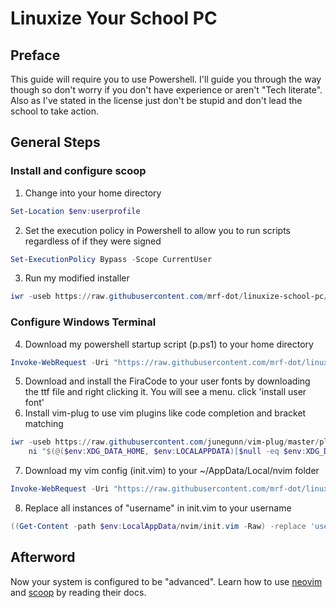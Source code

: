 # Linuxize Your School PC
## Preface
This guide will require you to use Powershell. I'll guide you through the way though so don't worry if you don't have experience or aren't "Tech literate". Also as I've stated in the license just don't be stupid and don't lead the school to take action.
## General Steps
### Install and configure scoop
1. Change into your home directory
```powershell
Set-Location $env:userprofile
```
2. Set the execution policy in Powershell to allow you to run scripts regardless of if they were signed
```powershell
Set-ExecutionPolicy Bypass -Scope CurrentUser
```
3. Run my modified installer
```powershell
iwr -useb https://raw.githubusercontent.com/mrf-dot/linuxize-school-pc/main/scoop-install.ps1 | iex
```
### Configure Windows Terminal
4. Download my powershell startup script (p.ps1) to your home directory
```powershell
Invoke-WebRequest -Uri "https://raw.githubusercontent.com/mrf-dot/linuxize-school-pc/main/p.ps1" -Outfile "$env:userprofile\p.ps1"
```
5. Download and install the FiraCode to your user fonts by downloading the ttf file and right clicking it. You will see a menu. click 'install user font'
6. Install vim-plug to use vim plugins like code completion and bracket matching
```powershell
iwr -useb https://raw.githubusercontent.com/junegunn/vim-plug/master/plug.vim |`
    ni "$(@($env:XDG_DATA_HOME, $env:LOCALAPPDATA)[$null -eq $env:XDG_DATA_HOME])/nvim-data/site/autoload/plug.vim" -Force
```
7. Download my vim config (init.vim) to your ~/AppData/Local/nvim folder
```powershell
Invoke-WebRequest -Uri "https://raw.githubusercontent.com/mrf-dot/linuxize-school-pc/main/init.vim" -Outfile "$env:localappdata\nvim\init.vim"
```
8. Replace all instances of "username" in init.vim to your username
```powershell
((Get-Content -path $env:LocalAppData/nvim/init.vim -Raw) -replace 'username', "$env:username") | Set-Content -Path $env:LocalAppData/nvim/init.vim
```
## Afterword
Now your system is configured to be "advanced". Learn how to use [neovim](https://neovim.io/doc/user/) and [scoop](https://scoop.sh/) by reading their docs.
